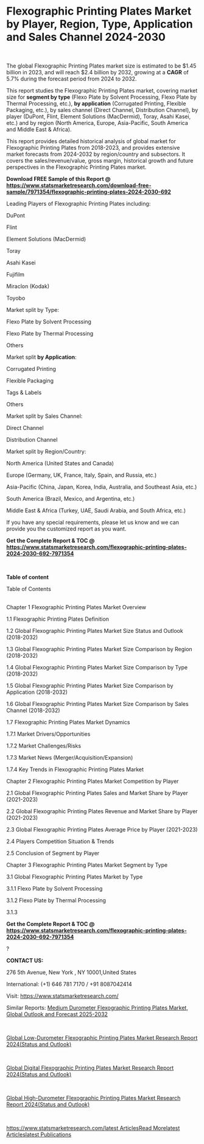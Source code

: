 <h1>Flexographic Printing Plates Market by Player, Region, Type, Application and Sales Channel 2024-2030</h1><br/><p>The global Flexographic Printing Plates market size is estimated to be $1.45 billion in 2023, and will reach $2.4 billion by 2032, growing at a <strong>CAGR</strong> of 5.7% during the forecast period from 2024 to 2032.</p>
 
 
 
 <p>This report studies the Flexographic Printing Plates market, covering market size for <strong>segment by type</strong> (Flexo Plate by Solvent Processing, Flexo Plate by Thermal Processing, etc.), <strong>by application</strong> (Corrugated Printing, Flexible Packaging, etc.), by sales channel (Direct Channel, Distribution Channel), by player (DuPont, Flint, Element Solutions (MacDermid), Toray, Asahi Kasei, etc.) and by region (North America, Europe, Asia-Pacific, South America and Middle East & Africa).</p>
 
 
 
 <p>This report provides detailed historical analysis of global market for Flexographic Printing Plates from 2018-2023, and provides extensive market forecasts from 2024-2032 by region/country and subsectors. It covers the sales/revenue/value, gross margin, historical growth and future perspectives in the Flexographic Printing Plates market.</p>
 
 
 
 <p><strong>Download FREE Sample of this Report @ <a href="https://www.statsmarketresearch.com/download-free-sample/7971354/flexographic-printing-plates-2024-2030-692">https://www.statsmarketresearch.com/download-free-sample/7971354/flexographic-printing-plates-2024-2030-692</a></strong></p>
 
 
 
 <p>Leading Players of Flexographic Printing Plates including:</p>
 
 
 
 <p>DuPont</p>
 
 
 
 <p>Flint</p>
 
 
 
 <p>Element Solutions (MacDermid)</p>
 
 
 
 <p>Toray</p>
 
 
 
 <p>Asahi Kasei</p>
 
 
 
 <p>Fujifilm</p>
 
 
 
 <p>Miraclon (Kodak)</p>
 
 
 
 <p>Toyobo</p>
 
 
 
 <p>Market split by Type:</p>
 
 
 
 <p>Flexo Plate by Solvent Processing</p>
 
 
 
 <p>Flexo Plate by Thermal Processing</p>
 
 
 
 <p>Others</p>
 
 
 
 <p>Market split <strong>by Application</strong>:</p>
 
 
 
 <p>Corrugated Printing</p>
 
 
 
 <p>Flexible Packaging</p>
 
 
 
 <p>Tags & Labels</p>
 
 
 
 <p>Others</p>
 
 
 
 <p>Market split by Sales Channel:</p>
 
 
 
 <p>Direct Channel</p>
 
 
 
 <p>Distribution Channel</p>
 
 
 
 <p>Market split by Region/Country:</p>
 
 
 
 <p>North America (United States and Canada)</p>
 
 
 
 <p>Europe (Germany, UK, France, Italy, Spain, and Russia, etc.)</p>
 
 
 
 <p>Asia-Pacific (China, Japan, Korea, India, Australia, and Southeast Asia, etc.)</p>
 
 
 
 <p>South America (Brazil, Mexico, and Argentina, etc.)</p>
 
 
 
 <p>Middle East & Africa (Turkey, UAE, Saudi Arabia, and South Africa, etc.)</p>
 
 
 
 <p>If you have any special requirements, please let us know and we can provide you the customized report as you want.</p>
 
 
 
 <div><b>Get the Complete Report & TOC @ <a href="https://www.statsmarketresearch.com/flexographic-printing-plates-2024-2030-692-7971354">https://www.statsmarketresearch.com/flexographic-printing-plates-2024-2030-692-7971354</a></b></div>
 
 
 
 <p><br />
 
 <b>Table of content</b></p>
 
 
 
 <p>Table of Contents<br />
 
 <br />
 
 Chapter 1 Flexographic Printing Plates Market Overview<br />
 
 1.1 Flexographic Printing Plates Definition<br />
 
 1.2 Global Flexographic Printing Plates Market Size Status and Outlook (2018-2032)<br />
 
 1.3 Global Flexographic Printing Plates Market Size Comparison by Region (2018-2032)<br />
 
 1.4 Global Flexographic Printing Plates Market Size Comparison by Type (2018-2032)<br />
 
 1.5 Global Flexographic Printing Plates Market Size Comparison by Application (2018-2032)<br />
 
 1.6 Global Flexographic Printing Plates Market Size Comparison by Sales Channel (2018-2032)<br />
 
 1.7 Flexographic Printing Plates Market Dynamics<br />
 
 1.7.1 Market Drivers/Opportunities<br />
 
 1.7.2 Market Challenges/Risks<br />
 
 1.7.3 Market News (Merger/Acquisition/Expansion)<br />
 
 1.7.4 Key Trends in Flexographic Printing Plates Market<br />
 
 Chapter 2 Flexographic Printing Plates Market Competition by Player<br />
 
 2.1 Global Flexographic Printing Plates Sales and Market Share by Player (2021-2023)<br />
 
 2.2 Global Flexographic Printing Plates Revenue and Market Share by Player (2021-2023)<br />
 
 2.3 Global Flexographic Printing Plates Average Price by Player (2021-2023)<br />
 
 2.4 Players Competition Situation & Trends<br />
 
 2.5 Conclusion of Segment by Player<br />
 
 Chapter 3 Flexographic Printing Plates Market Segment by Type<br />
 
 3.1 Global Flexographic Printing Plates Market by Type<br />
 
 3.1.1 Flexo Plate by Solvent Processing<br />
 
 3.1.2 Flexo Plate by Thermal Processing<br />
 
 3.1.3</p>
 
 
 
 <div><b>Get the Complete Report & TOC @ <a href="https://www.statsmarketresearch.com/flexographic-printing-plates-2024-2030-692-7971354">https://www.statsmarketresearch.com/flexographic-printing-plates-2024-2030-692-7971354</a></b></div>
 
 
 
 <p>? </p>
 
 
 
 <p><b>CONTACT US:</b><br />
 
 276 5th Avenue, New York , NY 10001,United States<br />
 
 International: (+1) 646 781 7170 / +91 8087042414<br />
 
 Visit: <a href="https://www.statsmarketresearch.com/">https://www.statsmarketresearch.com/</a><br />
 
 Similar Reports: <a href="https://www.statsmarketresearch.com/flexographic-printing-plates-2024-2030-692-7971354">Medium Durometer Flexographic Printing Plates Market, Global Outlook and Forecast 2025-2032 </a><br />
 
 <br />
 
 <a href="https://www.statsmarketresearch.com/flexographic-printing-plates-2024-2030-692-7971354">Global Low-Durometer Flexographic Printing Plates Market Research Report 2024(Status and Outlook)</a><br />
 
 <br />
 
 <a href="https://www.statsmarketresearch.com/flexographic-printing-plates-2024-2030-692-7971354">Global Digital Flexographic Printing Plates Market Research Report 2024(Status and Outlook)</a><br />
 
 <br />
 
 <a href="https://www.statsmarketresearch.com/flexographic-printing-plates-2024-2030-692-7971354">Global High-Durometer Flexographic Printing Plates Market Research Report 2024(Status and Outlook)</a><br />
 
 <br />
 
 <a href="https://gyeongbokgung.com">https://www.statsmarketresearch.com/</a><a href="https://hallyeomaritime.com">latest Articles</a><a href="https://jingwansa.com">Read More</a><a href="https://nguoiviet.jp/">latest Articles</a><a href="https://www.intelmarketresearch.com/">latest Publications</a></p>